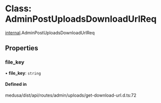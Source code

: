 # Class: AdminPostUploadsDownloadUrlReq

[internal](../modules/internal-31.md).AdminPostUploadsDownloadUrlReq

## Properties

### file\_key

• **file\_key**: `string`

#### Defined in

medusa/dist/api/routes/admin/uploads/get-download-url.d.ts:72
